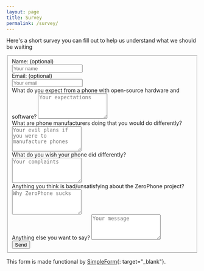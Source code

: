 ```yaml
---
layout: page
title: Survey
permalink: /survey/
---
```


Here's a short survey you can fill out to help us understand what we should be waiting 



<form id="contact-form" class="form-horizontal" action="https://getsimpleform.com/messages?form_api_token=6593bd835ac595aa3f0a58bbdff4773a" method="POST" enctype="multipart/form-data">
       <fieldset>
            <div class="form-group">
                <label class="col-lg-2 control-label" for="name">Name: (optional)</label>
                <div class="col-lg-10">
                <input type="text" placeholder="Your name" id="name" class="form-control" name="name" tabindex="1"/>
                </div>
            </div>
            <div class="form-group">
                <label class="col-lg-2 control-label" for="email">Email: (optional)</label>
                <div class="col-lg-10">
                <input type="email" placeholder="Your email" id="email" class="form-control" name="email" tabindex="2"/>
                </div>
            </div>
            <div class="form-group">
                <label class="control-label" for="expectations">What do you expect from a phone with open-source hardware and software?</label>
                <textarea class="contact-textarea" placeholder="Your expectations" class="form-control" rows="4" id="expectations" name="expectations" tabindex="3"></textarea>
            </div>
            <div class="form-group">
                <label class="control-label" for="plans">What are phone manufacturers doing that you would do differently?</label>
                <textarea class="contact-textarea" placeholder="Your evil plans if you were to manufacture phones" class="form-control" rows="4" id="plans" name="plans" tabindex="4"></textarea>
            </div>
            <div class="form-group">
                <label class="control-label" for="wishes">What do you wish your phone did differently?</label>
                <textarea class="contact-textarea" placeholder="Your complaints" class="form-control" rows="4" id="wishes" name="wishes" tabindex="5"></textarea>
            </div>
            <div class="form-group">
                <label class="control-label" for="badthings">Anything you think is bad/unsatisfying about the ZeroPhone project?</label>
                <textarea class="contact-textarea" placeholder="Why ZeroPhone sucks" class="form-control" rows="4" id="badthings" name="badthings" tabindex="6"></textarea>
            </div>
            <div class="form-group">
                <label class="control-label" for="anything_else">Anything else you want to say?</label>
                <textarea class="contact-textarea" placeholder="Your message" class="form-control" rows="4" id="anything_else" name="anything_else" tabindex="7"></textarea>
            </div>            
           <div class="form-group"> 
           <div class="col-lg-10 col-lg-offset-2">  
         <input type="submit" class="btn btn-primary" value="Send" id="submit"/>
         </div>
         </div>
        <input type="hidden" value="Send message" />
    </fieldset>  
</form>


This form is made functional by [SimpleForm](https://getsimpleform.com){: target="_blank"}.
